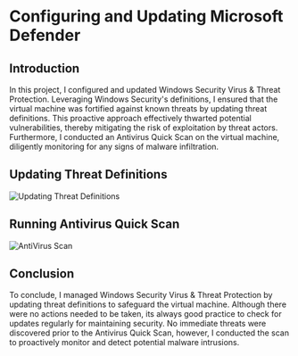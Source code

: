 # Configuring and Updating Microsoft Defender



## Introduction

In this project, I configured and updated Windows Security Virus & Threat Protection. Leveraging Windows Security's definitions, I ensured that the virtual machine was fortified against known threats by updating threat definitions. This proactive approach effectively thwarted potential vulnerabilities, thereby mitigating the risk of exploitation by threat actors. Furthermore, I conducted an Antivirus Quick Scan on the virtual machine, diligently monitoring for any signs of malware infiltration.

## Updating Threat Definitions

![Updating Threat Definitions](https://github.com/portfolioAustinT/Configuring-and-Updating-Microsoft-Defender/assets/147944956/8efe6f17-c120-45bb-91e2-b5c0ca7caf49)


## Running Antivirus Quick Scan

![AntiVirus Scan](https://github.com/portfolioAustinT/Configuring-and-Updating-Microsoft-Defender/assets/147944956/6085ea85-a1a0-4af0-a7a5-2bfae2d270e8)

## Conclusion

To conclude, I managed Windows Security Virus & Threat Protection by updating threat definitions to safeguard the virtual machine. Although there were no actions needed to be taken, its always good practice to check for updates regularly for maintaining security. No immediate threats were discovered prior to the Antivirus Quick Scan, however, I conducted the scan to proactively monitor and detect potential malware intrusions. 

